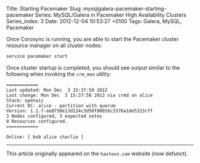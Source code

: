 Title: Starting Pacemaker
Slug: mysqlgalera-pacemaker-starting-pacemaker
Series: MySQL/Galera in Pacemaker High Availability Clusters
Series_index: 3
Date: 2012-12-04 10:53:27 +0100
Tags: Galera, MySQL, Pacemaker

Once Corosync is running, you are able to start the Pacemaker cluster
resource manager on all cluster nodes:

```sh
service pacemaker start
```

Once cluster startup is completed, you should see output similar to
the following when invoking the `crm_mon` utility:

```
============
Last updated: Mon Dec  3 15:37:59 2012
Last change: Mon Dec  3 15:37:58 2012 via crmd on alice
Stack: openais
Current DC: alice - partition with quorum
Version: 1.1.7-ee0730e13d124c3d58f00016c3376a1de5323cff
3 Nodes configured, 3 expected votes
0 Resources configured.
============

Online: [ bob alice charlie ]
```
* * *

This article originally appeared on the `hastexo.com` website (now defunct).
